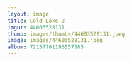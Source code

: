 ```yaml
---
layout: image
title: Cold Lake 2
imgur: 44603528131
thumb: images/thumbs/44603528131.jpeg
image: images/44603528131.jpeg
album: 72157701193557585
---
```



